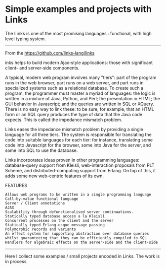 # Simple examples and projects with Links

The Links is one of the most promising languages : functional, with high level 
typing system.

***********************************************************
From the https://github.com/links-lang/links

inks helps to build modern Ajax-style applications: those with significant client- and server-side components.

A typical, modern web program involves many "tiers": part of the program runs in the web browser, part runs on a web server, and part runs in specialized systems such as a relational database. To create such a program, the programmer must master a myriad of languages: the logic is written in a mixture of Java, Python, and Perl; the presentation in HTML; the GUI behavior in Javascript; and the queries are written in SQL or XQuery. There is no easy way to link these: to be sure, for example, that an HTML form or an SQL query produces the type of data that the Java code expects. This is called the impedance mismatch problem.

Links eases the impedance mismatch problem by providing a single language for all three tiers. The system is responsible for translating the code into suitable languages for each tier: for instance, translating some code into Javascript for the browser, some into Java for the server, and some into SQL to use the database.

Links incorporates ideas proven in other programming languages: database-query support from Kleisli, web-interaction proposals from PLT Scheme, and distributed-computing support from Erlang. On top of this, it adds some new web-centric features of its own.

FEATURES

    Allows web programs to be written in a single programming language
    Call-by-value functional language
    Server / Client annotations
    AJAX
    Scalability through defunctionalised server continuations.
    Statically typed database access a la Kleisli
    Concurrent processes on the client and the server
    Statically typed Erlang-esque message passing
    Polymorphic records and variants
    An effect system for supporting abstraction over database queries whilst guaranteeing that they can be efficiently compiled to SQL
    Handlers for algebraic effects on the server-side and the client-side
***************************************************************************

Here I collect some examples / small projects encoded in Links. The work is in process. 

